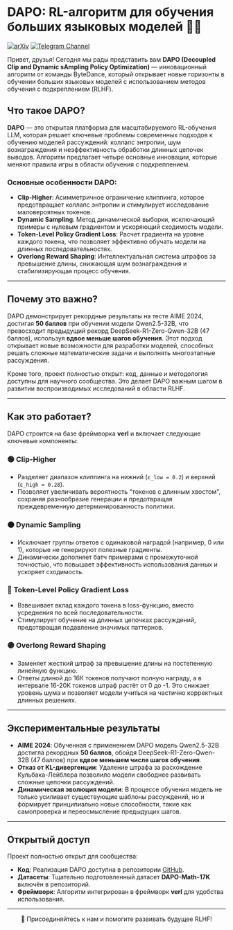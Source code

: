 # DAPO: RL-алгоритм для обучения больших языковых моделей 🚀🤖

[![arXiv](https://img.shields.io/badge/arXiv-2501.12948-b31b1b.svg)](https://arxiv.org/abs/2503.14476)
[![Telegram Channel](https://img.shields.io/badge/Telegram-TheWeeklyBrief-blue)](https://t.me/TheWeeklyBrief)

Привет, друзья! Сегодня мы рады представить вам **DAPO (Decoupled Clip and Dynamic sAmpling Policy Optimization)** — инновационный алгоритм от команды ByteDance, который открывает новые горизонты в обучении больших языковых моделей с использованием методов обучения с подкреплением (RLHF).  

## Что такое DAPO?  
**DAPO** — это открытая платформа для масштабируемого RL-обучения LLM, которая решает ключевые проблемы современных подходов к обучению моделей рассуждений: коллапс энтропии, шум вознаграждения и неэффективность обработки длинных цепочек выводов. Алгоритм предлагает четыре основные инновации, которые меняют правила игры в области обучения с подкреплением.

### Основные особенности DAPO:
- **Clip-Higher**: Асимметричное ограничение клиппинга, которое предотвращает коллапс энтропии и стимулирует исследование маловероятных токенов.
- **Dynamic Sampling**: Метод динамической выборки, исключающий примеры с нулевым градиентом и ускоряющий сходимость модели.
- **Token-Level Policy Gradient Loss**: Расчет градиента на уровне каждого токена, что позволяет эффективно обучать модели на длинных последовательностях.
- **Overlong Reward Shaping**: Интеллектуальная система штрафов за превышение длины, снижающая шум вознаграждения и стабилизирующая процесс обучения.

---

## Почему это важно?  
DAPO демонстрирует рекордные результаты на тесте AIME 2024, достигая **50 баллов** при обучении модели Qwen2.5-32B, что превосходит предыдущий рекорд DeepSeek-R1-Zero-Qwen-32B (47 баллов), используя **вдвое меньше шагов обучения**. Этот подход открывает новые возможности для разработки моделей, способных решать сложные математические задачи и выполнять многоэтапные рассуждения.

Кроме того, проект полностью открыт: код, данные и методология доступны для научного сообщества. Это делает DAPO важным шагом в развитии воспроизводимых исследований в области RLHF.

---

## Как это работает?  
DAPO строится на базе фреймворка **verl** и включает следующие ключевые компоненты:

### 🟢 **Clip-Higher**
- Разделяет диапазон клиппинга на нижний (`ε_low = 0.2`) и верхний (`ε_high = 0.28`).
- Позволяет увеличивать вероятность "токенов с длинным хвостом", сохраняя разнообразие генерации и предотвращая преждевременную детерминированность политики.

### 🟠 **Dynamic Sampling**
- Исключает группы ответов с одинаковой наградой (например, 0 или 1), которые не генерируют полезные градиенты.
- Динамически дополняет батч примерами с промежуточной точностью, что повышает эффективность использования данных и ускоряет сходимость.

### 🔵 **Token-Level Policy Gradient Loss**
- Взвешивает вклад каждого токена в loss-функцию, вместо усреднения по всей последовательности.
- Стимулирует обучение на длинных цепочках рассуждений, предотвращая подавление значимых паттернов.

### 🟣 **Overlong Reward Shaping**
- Заменяет жесткий штраф за превышение длины на постепенную линейную функцию.
- Ответы длиной до 16К токенов получают полную награду, а в интервале 16-20К токенов штраф растёт от 0 до -1. Это снижает уровень шума и позволяет модели учиться на частично корректных длинных решениях.

---

## Экспериментальные результаты
- **AIME 2024**: Обученная с применением DAPO модель Qwen2.5-32B достигла рекордных **50 баллов**, обойдя DeepSeek-R1-Zero-Qwen-32B (47 баллов) при **вдвое меньшем числе шагов обучения**.
- **Отказ от KL-дивергенции**: Удаление штрафа за расхождение Кульбака-Лейблера позволило модели свободнее развивать сложные цепочки рассуждений.
- **Динамическая эволюция модели**: В процессе обучения модель не только усиливает существующие шаблоны рассуждений, но и формирует принципиально новые способности, такие как самопроверка и переосмысление предыдущих шагов.

---

## Открытый доступ  
Проект полностью открыт для сообщества:
- **Код**: Реализация DAPO доступна в репозитории [GitHub](https://github.com/volcengine/verl).
- **Датасеты**: Тщательно подготовленный датасет **DAPO-Math-17K** включён в репозиторий.
- **Фреймворк**: Алгоритм интегрирован в фреймворк **verl** для удобства использования.

---

<p align="center">🚀 Присоединяйтесь к нам и помогите развивать будущее RLHF!</p>
